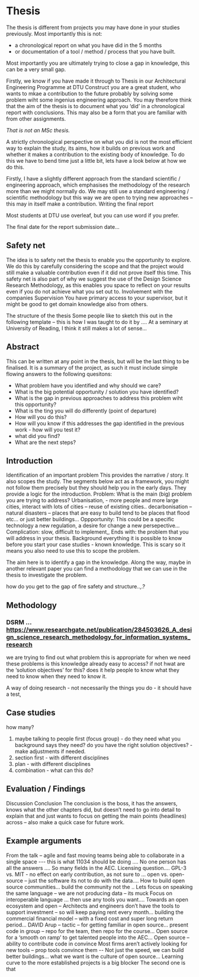 # Thesis


The thesis is different from projects you may have done in your studies previously. Most importantly this is not:
* a chronological report on what you have did in the 5 months
* or documentation of a tool / method / process that you have built.

Most importantly you are ultimately trying to close a gap in knowledge, this can be a very small gap.

Firstly, we know if you have made it through to Thesis in our Architectural Engineering Programme at DTU Construct you are a great student, who wants to mkae a contribution to the future probably by solving some problem wiht some ingenius engineering approach. You may therefore think that the aim of the thesis is to document what you ‘did’ in a chronological report with conclusions. This may also be a form that you are familiar with from other assignments. 

*That is not an MSc thesis.*

A strictly chronological perspective on what you did is not the most efficient way to explain the study, its aims, how it builds on previous work and whether it makes a contribution to the existing body of knowledge. To do this we have to bend time just a little bit, lets have a look below at how we do this.

Firstly, I have a slightly different approach from the standard scientific / engineering approach, which emphasises the methodology of the research more than we might normally do. We may still use a standard engineering / scientific methodology but this way we are open to trying new approaches – this may in itself make a contribution.
Writing the final report

Most students at DTU use overleaf, but you can use word if you prefer.

The final date for the report submission date… 

## Safety net

The idea is to safety net the thesis to enable you the opportunity to explore. We do this by carefully considering the scope and that the project would still make a valuable contribution even if it did not prove itself this time. This safety net is also part of why we suggest the use of the Design Science Research Methodology, as this enables you space to reflect on your results even if you do not achieve what you set out to.
Involvement with the companies
Supervision
You have primary access to your supervisor, but it might be good to get domain knowledge also from others.

The structure of the thesis
Some people like to sketch this out in the following template – this is how I was taught to do it by …. At a seminary at University of Reading, I think it still makes a lot of sense…
 

## Abstract

This can be written at any point in the thesis, but will be the last thing to be finalised. It is a summary of the project, as such it must include simple flowing answers to the following quesitons:
* What problem have you identified and why should we care?
* What is the big potential opportunity / solution you have identified?
* What is the gap in previous approaches to address this problem wiht this opportunity?
* What is the ting you will do differently (point of departure)
* How will you do this?
* How will you know if this addresses the gap identified in the previous work - how will you test it?
* what did you find?
* What are the next steps?

## Introduction
Identification of an important problem
This provides the narrative / story. It also scopes the study.
The segments below act as a framework, you might not follow them precisely but they should help you in the early days. They provide a logic for the introduction.
Problem: What is the main (big) problem you are trying to address? Urbanisation, - more people and more large cities, interact with lots of cities – reuse of existing cities.. decarbonisation – natural disasters – places that are easy to build tend to be places that flood etc… or just better buildings…
Oppportunity: This could be a specific technology a new regulation, a desire for change a new persepective…
Complication: slow, difficult to implement,,
Ends with: the problem that you will address in your thesis.
Background
everything it is possible to know before you start your case studies - known knowledge.
This is scary so it means you also need to use this to scope the problem.

The aim here is to identify a gap in the knowledge.
Along the way, maybe in another relevant paper you can find a methodology that we can use in the thesis to investigate the problem.

how do you get to the gap of fire safety and structure..,.?

## Methodology

### DSRM … https://www.researchgate.net/publication/284503626_A_design_science_research_methodology_for_information_systems_research

we are trying to find out
what problem this is appropriate for
when we need these problems
is this knowledge already easy to access?
if not hwat are the ‘solution objectives’ for this?
does it help people to know what they need to know when they need to know it.

A way of doing research - not necessarily the things you do - it should have a test,

## Case studies
how many?
1.	maybe talking to people first (focus group) - do they need what you background says they need? do you have the right solution objectives? - make adjustments if needed.
2.	section first - with different disciplines
3.	plan - with different disciplines
4.	combination - what can this do?

## Evaluation / Findings
Discussion
Conclusion
The conclusion is the boss, it has the answers, knows what the other chapters did, but doesn’t need to go into detail to explain that and just wants to focus on getting the main points (headlines) across – also make a quick case for future work.


## Example arguments
From the talk – agile and fast moving teams being able to collaborate in a single space --- this is what 11034 should be doing …. No one person has all the answers …. So many fields in the AEC. Licensing question…. GPL-3 vs. MIT  - no effect on early contribution, as not sure to … open vs. open-source – just the software its not to do with the data…. How to build open source communities… build the community not the ..
Lets focus on speaking the same language – we are not producing data – its muck
Focus on interoperable language … then use any tools you want…. Towards an open ecosystem and open –
Architects and engineers don’t have the tools to support investment – so will keep paying rent every month… building the commercial financial model – with a fixed cost and super long return period…
DAVID Arup – tactic – for getting familiar in open source… present code in group – repo for the team, then repo for the course… 
Open source for a ‘smooth on ramp’ to get talented people into the AEC…
Open source – ability to contribute code in convince
Most firms aren’t actively looking for new tools – prop tools convince them --
Not just the speed, we can build better buildings… what we want is the culture of open source…
Learning curve to the more established projects is a big blocker
The second one is that  
